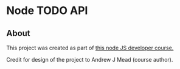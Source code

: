 <h1> Node TODO API</h1>

<h2> About </h2>

<p> This project was created as part of <a href='https://www.udemy.com/the-complete-nodejs-developer-course-2/learn/v4/overview'>this node JS developer course.</a>

Credit for design of the project to Andrew J Mead (course author). </p>

<!-- TODO: <h2> Description </h2> --> 
